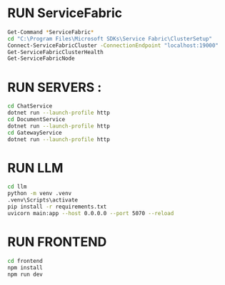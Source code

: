 # RUN ServiceFabric
```bash
Get-Command *ServiceFabric*
cd "C:\Program Files\Microsoft SDKs\Service Fabric\ClusterSetup"
Connect-ServiceFabricCluster -ConnectionEndpoint "localhost:19000"
Get-ServiceFabricClusterHealth
Get-ServiceFabricNode
```

# RUN SERVERS : 

```bash
cd ChatService
dotnet run --launch-profile http
cd DocumentService
dotnet run --launch-profile http
cd GatewayService
dotnet run --launch-profile http
```

# RUN LLM 
```bash
cd llm
python -m venv .venv
.venv\Scripts\activate
pip install -r requirements.txt
uvicorn main:app --host 0.0.0.0 --port 5070 --reload
```

# RUN FRONTEND
```bash
cd frontend
npm install
npm run dev
```